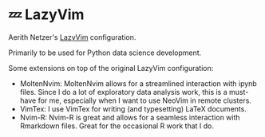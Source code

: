 # 💤 LazyVim

Aerith Netzer's [LazyVim](https://github.com/LazyVim/LazyVim) configuration.

Primarily to be used for Python data science development.

Some extensions on top of the original LazyVim configuration:

- MoltenNvim: MoltenNvim allows for a streamlined interaction with ipynb files. Since I do a lot of exploratory data analysis work, this is a must-have for me, especially when I want to use NeoVim in remote clusters.
- VimTex: I use VimTex for writing (and typesetting) LaTeX documents.
- Nvim-R: Nvim-R is great and allows for a seamless interaction with Rmarkdown files. Great for the occasional R work that I do.
